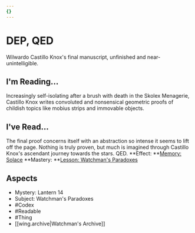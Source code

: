 ```yaml
---
{}
---
```

# DEP, QED
Wilwardo Castillo Knox's final manuscript, unfinished and near-unintelligible. 
## I'm Reading...
Increasingly self-isolating after a brush with death in the Skolex Menagerie, Castillo Knox writes convoluted and nonsensical geometric proofs of childish topics like mobius strips and immovable objects. 
## I've Read...
The final proof concerns itself with an abstraction so intense it seems to lift off the page. Nothing is truly proven, but much is imagined through Castillo Knox's ascendant journey towards the stars. QED.
**Effect: **[Memory: Solace](https://uadaf.theevilroot.xyz/rowenarium/element/mem.solace)
**Mastery: **[Lesson: Watchman's Paradoxes](https://uadaf.theevilroot.xyz/rowenarium/element/x.watchman'sparadoxes)
## Aspects
- Mystery: Lantern 14
- Subject: Watchman's Paradoxes
- #Codex
- #Readable
- #Thing
- [[wing.archive|Watchman's Archive]]